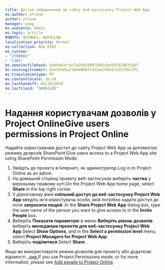 ```yaml
---
title: Доступ заборонений до сайту веб-застосунку Project Web App
ms.author: efrene
author: efrene
manager: pamg
ms.audience: Admin
ms.topic: article
ROBOTS: NOINDEX, NOFOLLOW
localization_priority: Normal
ms.collection: Adm_O365
ms.custom:
- "2700001"
- "1381"
ms.openlocfilehash: be8ba63cc5c7a2042d997598c6ed5d792862c58f
ms.sourcegitcommit: b3e55405af384e868fcd32ea794eb15d1356c3fc
ms.translationtype: MT
ms.contentlocale: uk-UA
ms.lasthandoff: 08/29/2019
ms.locfileid: "36661245"
---
```

# <a name="give-users-permissions-in-project-online"></a><span data-ttu-id="64a78-102">Надання користувачам дозволів у Project Online</span><span class="sxs-lookup"><span data-stu-id="64a78-102">Give users permissions in Project Online</span></span>

<span data-ttu-id="64a78-103">Надайте користувачам доступ до сайту Project Web App за допомогою режиму дозволів SharePoint:</span><span class="sxs-lookup"><span data-stu-id="64a78-103">Give users access to a Project Web App site using SharePoint Permission Mode:</span></span>

1. <span data-ttu-id="64a78-104">Увійдіть до проекту в Інтернеті, як адміністратор.</span><span class="sxs-lookup"><span data-stu-id="64a78-104">Log in to Project Online as an admin.</span></span>
2. <span data-ttu-id="64a78-105">На домашній сторінці проекту веб-застосунок виберіть **частка** у верхньому правому куті.</span><span class="sxs-lookup"><span data-stu-id="64a78-105">On the Project Web App home page, select **Share** in the top right corner.</span></span>
3. <span data-ttu-id="64a78-106">У діалоговому вікні **спільний доступ до веб-застосунку Project Web App** введіть ім'я користувача особи, якій потрібно надати доступ до поля **запросити людей** .</span><span class="sxs-lookup"><span data-stu-id="64a78-106">In the **Share Project Web App** dialog box, type the user name of the person you want to give access to in the **Invite People** box.</span></span>
4. <span data-ttu-id="64a78-107">Виберіть **Показати параметри**і в меню **Виберіть рівень дозволів** виберіть **менеджери проектів для веб-застосунку Project Web App**.</span><span class="sxs-lookup"><span data-stu-id="64a78-107">Select **Show Options**, and in the **Select a permission level** menu, select **Project Managers for Project Web App**.</span></span>
5. <span data-ttu-id="64a78-108">Виберіть **поділитися**.</span><span class="sxs-lookup"><span data-stu-id="64a78-108">Select **Share**.</span></span>

<span data-ttu-id="64a78-109">Якщо ви використовуєте режим дозволів для проекту або додаткові відомості [, див.](https://docs.microsoft.com/projectonline/step-2-add-people-to-project-online)</span><span class="sxs-lookup"><span data-stu-id="64a78-109">If you use Project Permissions mode, or for more information, please see [Add people to Project Online](https://docs.microsoft.com/projectonline/step-2-add-people-to-project-online).</span></span>
